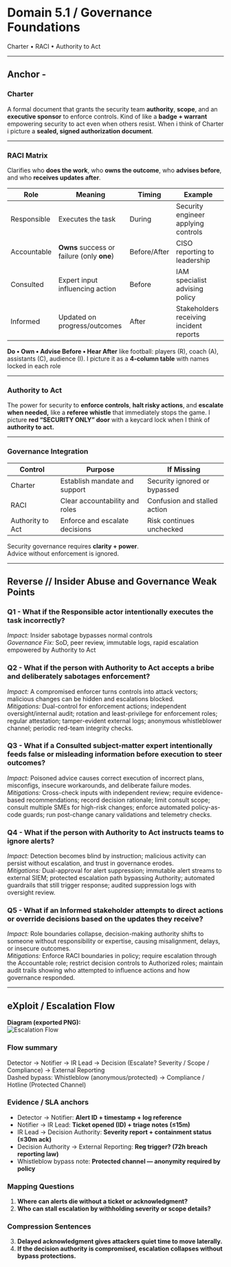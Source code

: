 # Domain 5.1 / Governance Foundations  
Charter • RACI • Authority to Act 

---

## Anchor -

### Charter
A formal document that grants the security team **authority**, **scope**, and an **executive sponsor** to enforce controls. Kind of like a **badge + warrant** empowering security to act even when others resist. When i think of Charter i picture a **sealed, signed authorization document**.  

---

### RACI Matrix
Clarifies who **does the work**, who **owns the outcome**, who **advises before**, and who **receives updates after**.

| Role | Meaning | Timing | Example |
|------|---------|--------|---------|
| Responsible | Executes the task | During | Security engineer applying controls |
| Accountable | **Owns** success or failure (only **one**) | Before/After | CISO reporting to leadership |
| Consulted | Expert input influencing action | Before | IAM specialist advising policy |
| Informed | Updated on progress/outcomes | After | Stakeholders receiving incident reports |

**Do • Own • Advise Before • Hear After** like football: players (R), coach (A), assistants (C), audience (I). I picture it as a **4-column table** with names locked in each role

---

### Authority to Act
The power for security to **enforce controls**, **halt risky actions**, and **escalate when needed,** like a **referee whistle** that immediately stops the game. I picture **red “SECURITY ONLY” door** with a keycard lock when I think of **authority to act.**

---

### Governance Integration 

| Control | Purpose | If Missing |
|---------|---------|------------|
| Charter | Establish mandate and support | Security ignored or bypassed |
| RACI | Clear accountability and roles | Confusion and stalled action |
| Authority to Act | Enforce and escalate decisions | Risk continues unchecked |

Security governance requires **clarity + power**.  
Advice without enforcement is ignored.

---

## Reverse // Insider Abuse and Governance Weak Points

### Q1 - What if the Responsible actor intentionally executes the task incorrectly?

*Impact:* Insider sabotage bypasses normal controls  
*Governance Fix:* SoD, peer review, immutable logs, rapid escalation empowered by Authority to Act

### Q2 - What if the person with Authority to Act accepts a bribe and deliberately sabotages enforcement?

*Impact:* A compromised enforcer turns controls into attack vectors; malicious changes can be hidden and escalations blocked.  
*Mitigations:* Dual-control for enforcement actions; independent oversight/internal audit; rotation and least-privilege for enforcement roles; regular attestation; tamper-evident external logs; anonymous whistleblower channel; periodic red-team integrity checks.

### Q3 - What if a Consulted subject-matter expert intentionally feeds false or misleading information before execution to steer outcomes?

*Impact:* Poisoned advice causes correct execution of incorrect plans, misconfigs, insecure workarounds, and deliberate failure modes.  
*Mitigations:* Cross-check inputs with independent review; require evidence-based recommendations; record decision rationale; limit consult scope; consult multiple SMEs for high-risk changes; enforce automated policy-as-code guards; run post-change canary validations and telemetry checks.

### Q4 - What if the person with Authority to Act instructs teams to ignore alerts?

*Impact:* Detection becomes blind by instruction; malicious activity can persist without escalation, and trust in governance erodes.  
*Mitigations:* Dual-approval for alert suppression; immutable alert streams to external SIEM; protected escalation path bypassing Authority; automated guardrails that still trigger response; audited suppression logs with oversight review.

### Q5 - What if an Informed stakeholder attempts to direct actions or override decisions based on the updates they receive?

*Impact:* Role boundaries collapse, decision-making authority shifts to someone without responsibility or expertise, causing misalignment, delays, or insecure outcomes.  
*Mitigations:* Enforce RACI boundaries in policy; require escalation through the Accountable role; restrict decision controls to Authorized roles; maintain audit trails showing who attempted to influence actions and how governance responded.

---

## eXploit / Escalation Flow

**Diagram (exported PNG):**  
![Escalation Flow](sandbox:/mnt/data/screenshot-2025-10-27_10-54-28.png)

### Flow summary
Detector → Notifier → IR Lead → Decision (Escalate? Severity / Scope / Compliance) → External Reporting  
Dashed bypass: Whistleblow (anonymous/protected) → Compliance / Hotline (Protected Channel)

### Evidence / SLA anchors
- Detector → Notifier: **Alert ID + timestamp + log reference**
- Notifier → IR Lead: **Ticket opened (ID) + triage notes (≤15m)**
- IR Lead → Decision Authority: **Severity report + containment status (≤30m ack)**
- Decision Authority → External Reporting: **Reg trigger? (72h breach reporting law)**
- Whistleblow bypass note: **Protected channel — anonymity required by policy**

### Mapping Questions
1. **Where can alerts die without a ticket or acknowledgment?**  
2. **Who can stall escalation by withholding severity or scope details?**

### Compression Sentences
3. **Delayed acknowledgment gives attackers quiet time to move laterally.**  
4. **If the decision authority is compromised, escalation collapses without bypass protections.**

